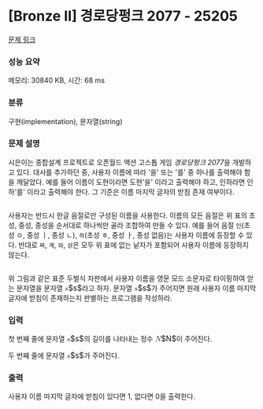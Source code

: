 # [Bronze II] 경로당펑크 2077 - 25205 

[문제 링크](https://www.acmicpc.net/problem/25205) 

### 성능 요약

메모리: 30840 KB, 시간: 68 ms

### 분류

구현(implementation), 문자열(string)

### 문제 설명

<p>시은이는 종합설계 프로젝트로 오픈월드 액션 고스톱 게임 <em>경로당펑크 2077</em>을 개발하고 있다. 대사를 추가하던 중, 사용자 이름에 따라 '을' 또는 '를' 중 하나를 출력해야 함을 깨달았다. 예를 들어 이름이 도현이라면 도현'을' 이라고 출력해야 하고, 인하라면 인하'를' 이라고 출력해야 한다. 그 기준은 이름 마지막 글자의 받침 존재 여부이다.</p>

<p style="text-align: center;"><img alt="" src=""></p>

<p>사용자는 반드시 한글 음절로만 구성된 이름을 사용한다. 이름의 모든 음절은 위 표의 초성, 중성, 종성을 순서대로 하나씩만 골라 조합하여 만들 수 있다. 예를 들어 음절 <code>인</code>(초성 ㅇ, 중성 ㅣ, 종성 ㄴ), <code>하</code>(초성 ㅎ, 중성 ㅏ, 종성 없음)는 사용자 이름에 등장할 수 있다. 반대로 <code>짜</code>, <code>계</code>, <code>와</code>, <code>삵</code>은 모두 위 표에 없는 낱자가 포함되어 사용자 이름에 등장하지 않는다.</p>

<p style="text-align: center;"><img alt="" src=""></p>

<p>위 그림과 같은 표준 두벌식 자판에서 사용자 이름을 영문 모드 소문자로 타이핑하여 얻는 문자열을 문자열 <mjx-container class="MathJax" jax="CHTML" style="font-size: 109.1%; position: relative;"><mjx-math class="MJX-TEX" aria-hidden="true"><mjx-mi class="mjx-i"><mjx-c class="mjx-c1D460 TEX-I"></mjx-c></mjx-mi></mjx-math><mjx-assistive-mml unselectable="on" display="inline"><math xmlns="http://www.w3.org/1998/Math/MathML"><mi>s</mi></math></mjx-assistive-mml><span aria-hidden="true" class="no-mathjax mjx-copytext">$s$</span></mjx-container>라고 하자. 문자열 <mjx-container class="MathJax" jax="CHTML" style="font-size: 109.1%; position: relative;"><mjx-math class="MJX-TEX" aria-hidden="true"><mjx-mi class="mjx-i"><mjx-c class="mjx-c1D460 TEX-I"></mjx-c></mjx-mi></mjx-math><mjx-assistive-mml unselectable="on" display="inline"><math xmlns="http://www.w3.org/1998/Math/MathML"><mi>s</mi></math></mjx-assistive-mml><span aria-hidden="true" class="no-mathjax mjx-copytext">$s$</span></mjx-container>가 주어지면 원래 사용자 이름 마지막 글자에 받침이 존재하는지 판별하는 프로그램을 작성하라.</p>

### 입력 

 <p>첫 번째 줄에 문자열 <mjx-container class="MathJax" jax="CHTML" style="font-size: 109.1%; position: relative;"><mjx-math class="MJX-TEX" aria-hidden="true"><mjx-mi class="mjx-i"><mjx-c class="mjx-c1D460 TEX-I"></mjx-c></mjx-mi></mjx-math><mjx-assistive-mml unselectable="on" display="inline"><math xmlns="http://www.w3.org/1998/Math/MathML"><mi>s</mi></math></mjx-assistive-mml><span aria-hidden="true" class="no-mathjax mjx-copytext">$s$</span></mjx-container>의 길이를 나타내는 정수 <mjx-container class="MathJax" jax="CHTML" style="font-size: 109.1%; position: relative;"><mjx-math class="MJX-TEX" aria-hidden="true"><mjx-mi class="mjx-i"><mjx-c class="mjx-c1D441 TEX-I"></mjx-c></mjx-mi></mjx-math><mjx-assistive-mml unselectable="on" display="inline"><math xmlns="http://www.w3.org/1998/Math/MathML"><mi>N</mi></math></mjx-assistive-mml><span aria-hidden="true" class="no-mathjax mjx-copytext">$N$</span></mjx-container>이 주어진다.</p>

<p>두 번째 줄에 문자열 <mjx-container class="MathJax" jax="CHTML" style="font-size: 109.1%; position: relative;"><mjx-math class="MJX-TEX" aria-hidden="true"><mjx-mi class="mjx-i"><mjx-c class="mjx-c1D460 TEX-I"></mjx-c></mjx-mi></mjx-math><mjx-assistive-mml unselectable="on" display="inline"><math xmlns="http://www.w3.org/1998/Math/MathML"><mi>s</mi></math></mjx-assistive-mml><span aria-hidden="true" class="no-mathjax mjx-copytext">$s$</span></mjx-container>가 주어진다.</p>

### 출력 

 <p>사용자 이름 마지막 글자에 받침이 있다면 1, 없다면 0을 출력한다.</p>

